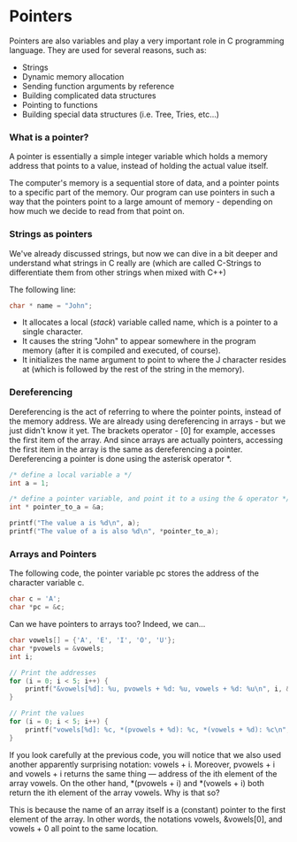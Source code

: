 # Pointers

Pointers are also variables and play a very important role in C programming language. They are used for several reasons, such as:

* Strings
* Dynamic memory allocation
* Sending function arguments by reference
* Building complicated data structures
* Pointing to functions
* Building special data structures (i.e. Tree, Tries, etc...)


### What is a pointer?
A pointer is essentially a simple integer variable which holds a memory address that points to a value, instead of holding the actual value itself.

The computer's memory is a sequential store of data, and a pointer points to a specific part of the memory. Our program can use pointers in such a way that the pointers point to a large amount of memory - depending on how much we decide to read from that point on.

### Strings as pointers

We've already discussed strings, but now we can dive in a bit deeper and understand what strings in C really are (which are called C-Strings to differentiate them from other strings when mixed with C++)

The following line:
```c
char * name = "John";
```

* It allocates a local (*stack*) variable called name, which is a pointer to a single character.
* It causes the string "John" to appear somewhere in the program memory (after it is compiled and executed, of course).
* It initializes the name argument to point to where the J character resides at (which is followed by the rest of the string in the memory).


### Dereferencing

Dereferencing is the act of referring to where the pointer points, instead of the memory address. We are already using dereferencing in arrays - but we just didn't know it yet. The brackets operator - [0] for example, accesses the first item of the array. And since arrays are actually pointers, accessing the first item in the array is the same as dereferencing a pointer. Dereferencing a pointer is done using the asterisk operator \*.

```c
/* define a local variable a */
int a = 1;

/* define a pointer variable, and point it to a using the & operator */
int * pointer_to_a = &a;

printf("The value a is %d\n", a);
printf("The value of a is also %d\n", *pointer_to_a);
```

### Arrays and Pointers
The following code, the pointer variable pc stores the address of the character variable c.
```c
char c = 'A';
char *pc = &c;
```  
Can we have pointers to arrays too? Indeed, we can...
```c
char vowels[] = {'A', 'E', 'I', 'O', 'U'};
char *pvowels = &vowels;
int i;

// Print the addresses
for (i = 0; i < 5; i++) {
    printf("&vowels[%d]: %u, pvowels + %d: %u, vowels + %d: %u\n", i, &vowels[i], i, pvowels + i, i, vowels + i);
}

// Print the values
for (i = 0; i < 5; i++) {
    printf("vowels[%d]: %c, *(pvowels + %d): %c, *(vowels + %d): %c\n", i, vowels[i], i, *(pvowels + i), i, *(vowels + i));
}
```

If you look carefully at the previous code, you will notice that we also used another apparently surprising notation: vowels + i. Moreover, pvowels + i and vowels + i returns the same thing — address of the ith element of the array vowels. On the other hand, \*(pvowels + i) and \*(vowels + i) both return the ith element of the array vowels. Why is that so?

This is because the name of an array itself is a (constant) pointer to the first element of the array. In other words, the notations vowels, &vowels[0], and vowels + 0 all point to the same location.